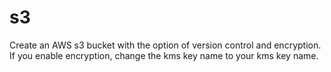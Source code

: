 # s3

Create an AWS s3 bucket with the option of version control and encryption.
If you enable encryption, change the kms key name to your kms key name.